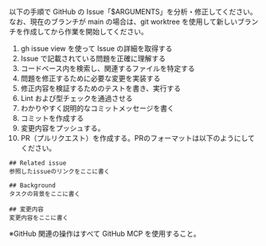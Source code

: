 以下の手順で GitHub の Issue「$ARGUMENTS」を分析・修正してください。なお、現在のブランチが main の場合は、git worktree を使用して新しいブランチを作成してから作業を開始してください。

1. gh issue view を使って Issue の詳細を取得する
2. Issue で記載されている問題を正確に理解する
3. コードベース内を検索し、関連するファイルを特定する
4. 問題を修正するために必要な変更を実装する
5. 修正内容を検証するためのテストを書き、実行する
6. Lint および型チェックを通過させる
7. わかりやすく説明的なコミットメッセージを書く
8. コミットを作成する
9. 変更内容をプッシュする。
10. PR（プルリクエスト）を作成する。PRのフォーマットは以下のようにしてください。

```
## Related issue
参照したissueのリンクをここに書く

## Background
タスクの背景をここに書く

## 変更内容
変更内容をここに書く
```

※GitHub 関連の操作はすべて GitHub MCP を使用すること。